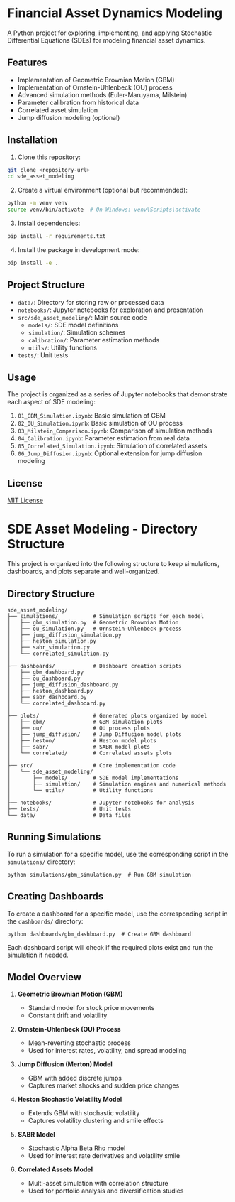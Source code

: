 # Financial Asset Dynamics Modeling

A Python project for exploring, implementing, and applying Stochastic Differential Equations (SDEs) for modeling financial asset dynamics.

## Features

- Implementation of Geometric Brownian Motion (GBM)
- Implementation of Ornstein-Uhlenbeck (OU) process
- Advanced simulation methods (Euler-Maruyama, Milstein)
- Parameter calibration from historical data
- Correlated asset simulation
- Jump diffusion modeling (optional)

## Installation

1. Clone this repository:
```bash
git clone <repository-url>
cd sde_asset_modeling
```

2. Create a virtual environment (optional but recommended):
```bash
python -m venv venv
source venv/bin/activate  # On Windows: venv\Scripts\activate
```

3. Install dependencies:
```bash
pip install -r requirements.txt
```

4. Install the package in development mode:
```bash
pip install -e .
```

## Project Structure

- `data/`: Directory for storing raw or processed data
- `notebooks/`: Jupyter notebooks for exploration and presentation
- `src/sde_asset_modeling/`: Main source code
  - `models/`: SDE model definitions
  - `simulation/`: Simulation schemes
  - `calibration/`: Parameter estimation methods
  - `utils/`: Utility functions
- `tests/`: Unit tests

## Usage

The project is organized as a series of Jupyter notebooks that demonstrate each aspect of SDE modeling:

1. `01_GBM_Simulation.ipynb`: Basic simulation of GBM
2. `02_OU_Simulation.ipynb`: Basic simulation of OU process
3. `03_Milstein_Comparison.ipynb`: Comparison of simulation methods
4. `04_Calibration.ipynb`: Parameter estimation from real data
5. `05_Correlated_Simulation.ipynb`: Simulation of correlated assets
6. `06_Jump_Diffusion.ipynb`: Optional extension for jump diffusion modeling

## License

[MIT License](LICENSE)

# SDE Asset Modeling - Directory Structure

This project is organized into the following structure to keep simulations, dashboards, and plots separate and well-organized.

## Directory Structure

```
sde_asset_modeling/
├── simulations/           # Simulation scripts for each model
│   ├── gbm_simulation.py  # Geometric Brownian Motion
│   ├── ou_simulation.py   # Ornstein-Uhlenbeck process
│   ├── jump_diffusion_simulation.py
│   ├── heston_simulation.py
│   ├── sabr_simulation.py
│   └── correlated_simulation.py
│
├── dashboards/            # Dashboard creation scripts
│   ├── gbm_dashboard.py
│   ├── ou_dashboard.py
│   ├── jump_diffusion_dashboard.py
│   ├── heston_dashboard.py
│   ├── sabr_dashboard.py
│   └── correlated_dashboard.py
│
├── plots/                 # Generated plots organized by model
│   ├── gbm/               # GBM simulation plots
│   ├── ou/                # OU process plots
│   ├── jump_diffusion/    # Jump Diffusion model plots
│   ├── heston/            # Heston model plots
│   ├── sabr/              # SABR model plots
│   └── correlated/        # Correlated assets plots
│
├── src/                   # Core implementation code
│   └── sde_asset_modeling/
│       ├── models/        # SDE model implementations
│       ├── simulation/    # Simulation engines and numerical methods
│       └── utils/         # Utility functions
│
├── notebooks/             # Jupyter notebooks for analysis
├── tests/                 # Unit tests
└── data/                  # Data files
```

## Running Simulations

To run a simulation for a specific model, use the corresponding script in the `simulations/` directory:

```
python simulations/gbm_simulation.py  # Run GBM simulation
```

## Creating Dashboards

To create a dashboard for a specific model, use the corresponding script in the `dashboards/` directory:

```
python dashboards/gbm_dashboard.py  # Create GBM dashboard
```

Each dashboard script will check if the required plots exist and run the simulation if needed.

## Model Overview

1. **Geometric Brownian Motion (GBM)**
   - Standard model for stock price movements
   - Constant drift and volatility

2. **Ornstein-Uhlenbeck (OU) Process**
   - Mean-reverting stochastic process
   - Used for interest rates, volatility, and spread modeling

3. **Jump Diffusion (Merton) Model**
   - GBM with added discrete jumps
   - Captures market shocks and sudden price changes

4. **Heston Stochastic Volatility Model**
   - Extends GBM with stochastic volatility
   - Captures volatility clustering and smile effects

5. **SABR Model**
   - Stochastic Alpha Beta Rho model
   - Used for interest rate derivatives and volatility smile

6. **Correlated Assets Model**
   - Multi-asset simulation with correlation structure
   - Used for portfolio analysis and diversification studies 
